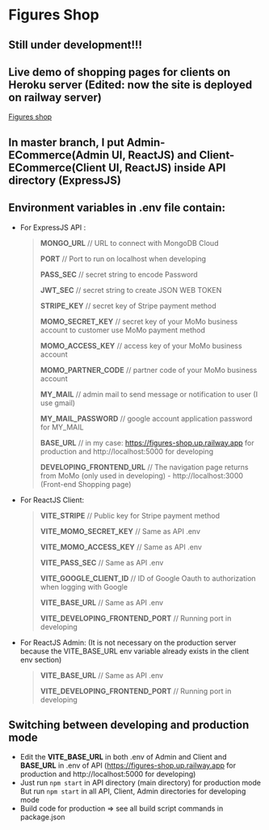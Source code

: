 # Figures Shop

## Still under development!!!

## Live demo of shopping pages for clients on Heroku server (Edited: now the site is deployed on railway server)
[Figures shop](https://figures-shop.up.railway.app/)

## In **master** branch, I put **Admin-ECommerce**(Admin UI, ReactJS) and **Client-ECommerce**(Client UI, ReactJS) inside API directory (ExpressJS)

## Environment variables in .env file contain:
- For ExpressJS API :
  >
  > **MONGO_URL**         // URL to connect with MongoDB Cloud
  > 
  > **PORT**              // Port to run on localhost when developing
  > 
  > **PASS_SEC**          // secret string to encode Password
  > 
  > **JWT_SEC**           // secret string to create JSON WEB TOKEN
  > 
  > **STRIPE_KEY**        // secret key of Stripe payment method
  > 
  > **MOMO_SECRET_KEY**   // secret key of your MoMo business account to customer use MoMo payment method
  > 
  > **MOMO_ACCESS_KEY**   // access key of your MoMo business account
  > 
  > **MOMO_PARTNER_CODE** // partner code of your MoMo business account
  > 
  > **MY_MAIL**           // admin mail to send message or notification to user (I use gmail)
  > 
  > **MY_MAIL_PASSWORD**  // google account application password for MY_MAIL
  > 
  > **BASE_URL**          // in my case: https://figures-shop.up.railway.app for production and http://localhost:5000 for developing
  > 
  > **DEVELOPING_FRONTEND_URL**          // The navigation page returns from MoMo (only used in developing) - http://localhost:3000 (Front-end Shopping page)

- For ReactJS Client:
  >
  > **VITE_STRIPE**            // Public key for Stripe payment method
  > 
  > **VITE_MOMO_SECRET_KEY**   // Same as API .env
  > 
  > **VITE_MOMO_ACCESS_KEY**   // Same as API .env
  > 
  > **VITE_PASS_SEC**          // Same as API .env
  > 
  > **VITE_GOOGLE_CLIENT_ID**  // ID of Google Oauth to authorization when logging with Google
  >
  > **VITE_BASE_URL**          // Same as API .env
  >
  > **VITE_DEVELOPING_FRONTEND_PORT**          // Running port in developing

- For ReactJS Admin: (It is not necessary on the production server because the VITE_BASE_URL env variable already exists in the client env section)
  >
  > **VITE_BASE_URL**          // Same as API .env
  >
  > **VITE_DEVELOPING_FRONTEND_PORT**          // Running port in developing  

## Switching between developing and production mode
- Edit the **VITE_BASE_URL** in both .env of Admin and Client and **BASE_URL** in .env of API (https://figures-shop.up.railway.app for production and http://localhost:5000 for developing)
- Just run `npm start` in API directory (main directory) for production mode\
But run `npm start` in all API, Client, Admin directories for developing mode
- Build code for production => see all build script commands in package.json
